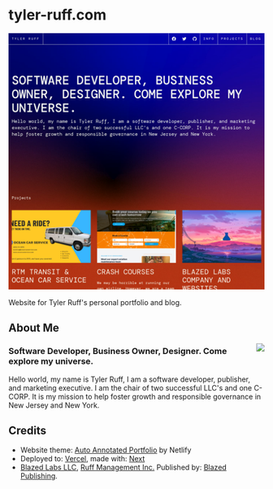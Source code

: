 # tyler-ruff.com
![Website Screenshot](screenshot.png "tyler-ruff.com screenshot")

Website for Tyler Ruff's personal portfolio and blog.

## About Me
<a href="https://blazedlabs.com/"><img align="right" src="https://blazed.sirv.com/logo/Beaker-Dark.png?w=120&h=120"></a>

### Software Developer, Business Owner, Designer. Come explore my universe.

Hello world, my name is Tyler Ruff, I am a software developer, publisher, and marketing executive. I am the chair of two successful LLC's and one C-CORP. It is my mission to help foster growth and responsible governance in New Jersey and New York.

## Credits
- Website theme: [Auto Annotated Portfolio](https://github.com/netlify-templates/auto-annotated-portfolio) by Netlify
- Deployed to: [Vercel](https://vercel.com/), made with: [Next](https://nextjs.org/)
- [Blazed Labs LLC](https://blazedlabs.com/), [Ruff Management Inc.](https://ruff-manage.com/) Published by: [Blazed Publishing](https://blazed.xyz/).